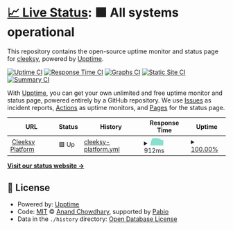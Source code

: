 # [📈 Live Status](https://ajyqfiyyqr.cleeksy.com): <!--live status--> **🟩 All systems operational**

This repository contains the open-source uptime monitor and status page for [cleeksy](https://ajyqfiyyqr.cleeksy.com), powered by [Upptime](https://github.com/upptime/upptime).

[![Uptime CI](https://github.com/cleeksy/status/workflows/Uptime%20CI/badge.svg)](https://github.com/cleeksy/status/actions?query=workflow%3A%22Uptime+CI%22)
[![Response Time CI](https://github.com/cleeksy/status/workflows/Response%20Time%20CI/badge.svg)](https://github.com/cleeksy/status/actions?query=workflow%3A%22Response+Time+CI%22)
[![Graphs CI](https://github.com/cleeksy/status/workflows/Graphs%20CI/badge.svg)](https://github.com/cleeksy/status/actions?query=workflow%3A%22Graphs+CI%22)
[![Static Site CI](https://github.com/cleeksy/status/workflows/Static%20Site%20CI/badge.svg)](https://github.com/cleeksy/status/actions?query=workflow%3A%22Static+Site+CI%22)
[![Summary CI](https://github.com/cleeksy/status/workflows/Summary%20CI/badge.svg)](https://github.com/cleeksy/status/actions?query=workflow%3A%22Summary+CI%22)

With [Upptime](https://upptime.js.org), you can get your own unlimited and free uptime monitor and status page, powered entirely by a GitHub repository. We use [Issues](https://github.com/cleeksy/status/issues) as incident reports, [Actions](https://github.com/cleeksy/status/actions) as uptime monitors, and [Pages](https://ajyqfiyyqr.cleeksy.com) for the status page.

<!--start: status pages-->
<!-- This summary is generated by Upptime (https://github.com/upptime/upptime) -->
<!-- Do not edit this manually, your changes will be overwritten -->
<!-- prettier-ignore -->
| URL | Status | History | Response Time | Uptime |
| --- | ------ | ------- | ------------- | ------ |
| <img alt="" src="https://icons.duckduckgo.com/ip3/api.cleeksy.com.ico" height="13"> [Cleeksy Platform](https://api.cleeksy.com/ready) | 🟩 Up | [cleeksy-platform.yml](https://github.com/el-thangmai/status/commits/HEAD/history/cleeksy-platform.yml) | <details><summary><img alt="Response time graph" src="./graphs/cleeksy-platform/response-time-week.png" height="20"> 912ms</summary><br><a href="https://ajyqfiyyqr.cleeksy.com/history/cleeksy-platform"><img alt="Response time 867" src="https://img.shields.io/endpoint?url=https%3A%2F%2Fraw.githubusercontent.com%2Fel-thangmai%2Fstatus%2FHEAD%2Fapi%2Fcleeksy-platform%2Fresponse-time.json"></a><br><a href="https://ajyqfiyyqr.cleeksy.com/history/cleeksy-platform"><img alt="24-hour response time 773" src="https://img.shields.io/endpoint?url=https%3A%2F%2Fraw.githubusercontent.com%2Fel-thangmai%2Fstatus%2FHEAD%2Fapi%2Fcleeksy-platform%2Fresponse-time-day.json"></a><br><a href="https://ajyqfiyyqr.cleeksy.com/history/cleeksy-platform"><img alt="7-day response time 912" src="https://img.shields.io/endpoint?url=https%3A%2F%2Fraw.githubusercontent.com%2Fel-thangmai%2Fstatus%2FHEAD%2Fapi%2Fcleeksy-platform%2Fresponse-time-week.json"></a><br><a href="https://ajyqfiyyqr.cleeksy.com/history/cleeksy-platform"><img alt="30-day response time 867" src="https://img.shields.io/endpoint?url=https%3A%2F%2Fraw.githubusercontent.com%2Fel-thangmai%2Fstatus%2FHEAD%2Fapi%2Fcleeksy-platform%2Fresponse-time-month.json"></a><br><a href="https://ajyqfiyyqr.cleeksy.com/history/cleeksy-platform"><img alt="1-year response time 867" src="https://img.shields.io/endpoint?url=https%3A%2F%2Fraw.githubusercontent.com%2Fel-thangmai%2Fstatus%2FHEAD%2Fapi%2Fcleeksy-platform%2Fresponse-time-year.json"></a></details> | <details><summary><a href="https://ajyqfiyyqr.cleeksy.com/history/cleeksy-platform">100.00%</a></summary><a href="https://ajyqfiyyqr.cleeksy.com/history/cleeksy-platform"><img alt="All-time uptime 100.00%" src="https://img.shields.io/endpoint?url=https%3A%2F%2Fraw.githubusercontent.com%2Fel-thangmai%2Fstatus%2FHEAD%2Fapi%2Fcleeksy-platform%2Fuptime.json"></a><br><a href="https://ajyqfiyyqr.cleeksy.com/history/cleeksy-platform"><img alt="24-hour uptime 100.00%" src="https://img.shields.io/endpoint?url=https%3A%2F%2Fraw.githubusercontent.com%2Fel-thangmai%2Fstatus%2FHEAD%2Fapi%2Fcleeksy-platform%2Fuptime-day.json"></a><br><a href="https://ajyqfiyyqr.cleeksy.com/history/cleeksy-platform"><img alt="7-day uptime 100.00%" src="https://img.shields.io/endpoint?url=https%3A%2F%2Fraw.githubusercontent.com%2Fel-thangmai%2Fstatus%2FHEAD%2Fapi%2Fcleeksy-platform%2Fuptime-week.json"></a><br><a href="https://ajyqfiyyqr.cleeksy.com/history/cleeksy-platform"><img alt="30-day uptime 100.00%" src="https://img.shields.io/endpoint?url=https%3A%2F%2Fraw.githubusercontent.com%2Fel-thangmai%2Fstatus%2FHEAD%2Fapi%2Fcleeksy-platform%2Fuptime-month.json"></a><br><a href="https://ajyqfiyyqr.cleeksy.com/history/cleeksy-platform"><img alt="1-year uptime 100.00%" src="https://img.shields.io/endpoint?url=https%3A%2F%2Fraw.githubusercontent.com%2Fel-thangmai%2Fstatus%2FHEAD%2Fapi%2Fcleeksy-platform%2Fuptime-year.json"></a></details>

<!--end: status pages-->

[**Visit our status website →**](https://ajyqfiyyqr.cleeksy.com)

## 📄 License

- Powered by: [Upptime](https://github.com/upptime/upptime)
- Code: [MIT](./LICENSE) © [Anand Chowdhary](https://anandchowdhary.com), supported by [Pabio](https://pabio.com)
- Data in the `./history` directory: [Open Database License](https://opendatacommons.org/licenses/odbl/1-0/)

